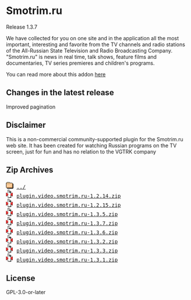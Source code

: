 # Smotrim.ru
Release 1.3.7

We have collected for you on one site and in the application all the most important, interesting and favorite from the TV channels and radio stations of the All-Russian State Television and Radio Broadcasting Company. "Smotrim.ru" is news in real time, talk shows, feature films and documentaries, TV series premieres and children's programs.
        

You can read more about this addon [here](http://xbmc.ru/forum/showthread.php?t=23431)

## Changes in the latest release 
 Improved pagination

## Disclaimer 
 This is a non-commercial community-supported plugin for the Smotrim.ru web site. It has been created for watching Russian programs on the TV screen, just for fun and has no relation to the VGTRK company
        

## Zip Archives
<pre>
<img src="../../icons/folder.gif" alt="[DIR]" > <a href="../">../</a> 
<img src="../../icons/compressed.gif" alt="[ZIP]" > <a href="plugin.video.smotrim.ru-1.2.14.zip">plugin.video.smotrim.ru-1.2.14.zip</a> 
<img src="../../icons/compressed.gif" alt="[ZIP]" > <a href="plugin.video.smotrim.ru-1.2.15.zip">plugin.video.smotrim.ru-1.2.15.zip</a> 
<img src="../../icons/compressed.gif" alt="[ZIP]" > <a href="plugin.video.smotrim.ru-1.3.5.zip">plugin.video.smotrim.ru-1.3.5.zip</a> 
<img src="../../icons/compressed.gif" alt="[ZIP]" > <a href="plugin.video.smotrim.ru-1.3.7.zip">plugin.video.smotrim.ru-1.3.7.zip</a> 
<img src="../../icons/compressed.gif" alt="[ZIP]" > <a href="plugin.video.smotrim.ru-1.3.6.zip">plugin.video.smotrim.ru-1.3.6.zip</a> 
<img src="../../icons/compressed.gif" alt="[ZIP]" > <a href="plugin.video.smotrim.ru-1.3.2.zip">plugin.video.smotrim.ru-1.3.2.zip</a> 
<img src="../../icons/compressed.gif" alt="[ZIP]" > <a href="plugin.video.smotrim.ru-1.3.3.zip">plugin.video.smotrim.ru-1.3.3.zip</a> 
<img src="../../icons/compressed.gif" alt="[ZIP]" > <a href="plugin.video.smotrim.ru-1.3.1.zip">plugin.video.smotrim.ru-1.3.1.zip</a> 
</pre>
## License 
 GPL-3.0-or-later

